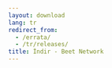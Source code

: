 ```yaml
---
layout: download
lang: tr
redirect_from:
  - /errata/
  - /tr/releases/
title: İndir - Beet Network
---
```

